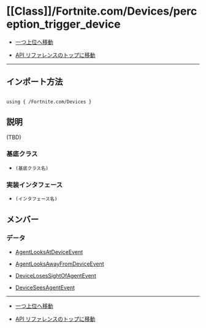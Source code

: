 # [[Class]]/Fortnite.com/Devices/perception_trigger_device

- [一つ上位へ移動](../main.md)

- [API リファレンスのトップに移動](/main.md)

---

## インポート方法

```verse

using { /Fortnite.com/Devices }

```

## 説明

(TBD)

### 基底クラス

- `(基底クラス名)`

### 実装インタフェース

- `(インタフェース名)`

## メンバー

### データ

- [AgentLooksAtDeviceEvent](./D_AgentLooksAtDeviceEvent/main.md)

- [AgentLooksAwayFromDeviceEvent](./D_AgentLooksAwayFromDeviceEvent/main.md)

- [DeviceLosesSightOfAgentEvent](./D_DeviceLosesSightOfAgentEvent/main.md)

- [DeviceSeesAgentEvent](./D_DeviceSeesAgentEvent/main.md)

---

- [一つ上位へ移動](../main.md)

- [API リファレンスのトップに移動](/main.md)
